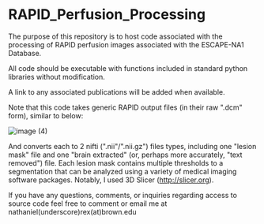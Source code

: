 # RAPID_Perfusion_Processing

The purpose of this repository is to host code associated with the processing of RAPID perfusion images associated with the ESCAPE-NA1 Database. 

All code should be executable with functions included in standard python libraries without modification.

A link to any associated publications will be added when available. 

Note that this code takes generic RAPID output files (in their raw ".dcm" form), similar to below: 

![image (4)](https://user-images.githubusercontent.com/58052594/214413819-c18dd66a-513e-427d-9583-19c48c817cb6.png)

And converts each to 2 nifti (".nii"/".nii.gz") files types, including one "lesion mask" file and one "brain extracted" (or, perhaps more accurately, "text removed") file. Each lesion mask contains multiple thresholds to a segmentation that can be analyzed using a variety of medical imaging software packages. Notably, I used 3D Slicer (http://slicer.org). 

If you have any questions, comments, or inquiries regarding access to source code feel free to comment or email me at nathaniel(underscore)rex(at)brown.edu 
